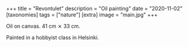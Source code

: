 +++
title = "Revontulet"
description = "Oil painting"
date = "2020-11-02"
[taxonomies]
tags = ["nature"]
[extra]
image = "main.jpg"
+++

Oil on canvas. 41 cm ⨯ 33 cm.

Painted in a hobbyist class in Helsinki.
